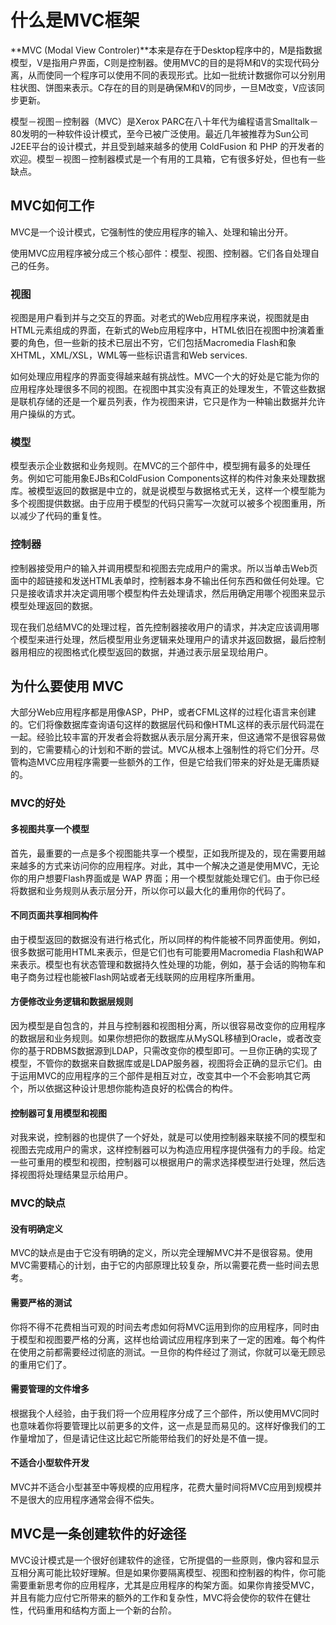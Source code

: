 # 什么是MVC框架

**MVC (Modal View Controler)**本来是存在于Desktop程序中的，M是指数据模型，V是指用户界面，C则是控制器。使用MVC的目的是将M和V的实现代码分离，从而使同一个程序可以使用不同的表现形式。比如一批统计数据你可以分别用柱状图、饼图来表示。C存在的目的则是确保M和V的同步，一旦M改变，V应该同步更新。 

模型－视图－控制器（MVC）是Xerox PARC在八十年代为编程语言Smalltalk－80发明的一种软件设计模式，至今已被广泛使用。最近几年被推荐为Sun公司J2EE平台的设计模式，并且受到越来越多的使用 ColdFusion 和 PHP 的开发者的欢迎。模型－视图－控制器模式是一个有用的工具箱，它有很多好处，但也有一些缺点。 


## MVC如何工作 

MVC是一个设计模式，它强制性的使应用程序的输入、处理和输出分开。

使用MVC应用程序被分成三个核心部件：模型、视图、控制器。它们各自处理自己的任务。 

### 视图 
视图是用户看到并与之交互的界面。对老式的Web应用程序来说，视图就是由HTML元素组成的界面，在新式的Web应用程序中，HTML依旧在视图中扮演着重要的角色，但一些新的技术已层出不穷，它们包括Macromedia Flash和象XHTML，XML/XSL，WML等一些标识语言和Web services. 

如何处理应用程序的界面变得越来越有挑战性。MVC一个大的好处是它能为你的应用程序处理很多不同的视图。在视图中其实没有真正的处理发生，不管这些数据是联机存储的还是一个雇员列表，作为视图来讲，它只是作为一种输出数据并允许用户操纵的方式。 

### 模型 
模型表示企业数据和业务规则。在MVC的三个部件中，模型拥有最多的处理任务。例如它可能用象EJBs和ColdFusion Components这样的构件对象来处理数据库。被模型返回的数据是中立的，就是说模型与数据格式无关，这样一个模型能为多个视图提供数据。由于应用于模型的代码只需写一次就可以被多个视图重用，所以减少了代码的重复性。 

### 控制器 
控制器接受用户的输入并调用模型和视图去完成用户的需求。所以当单击Web页面中的超链接和发送HTML表单时，控制器本身不输出任何东西和做任何处理。它只是接收请求并决定调用哪个模型构件去处理请求，然后用确定用哪个视图来显示模型处理返回的数据。 

现在我们总结MVC的处理过程，首先控制器接收用户的请求，并决定应该调用哪个模型来进行处理，然后模型用业务逻辑来处理用户的请求并返回数据，最后控制器用相应的视图格式化模型返回的数据，并通过表示层呈现给用户。


## 为什么要使用 MVC 

大部分Web应用程序都是用像ASP，PHP，或者CFML这样的过程化语言来创建的。它们将像数据库查询语句这样的数据层代码和像HTML这样的表示层代码混在一起。经验比较丰富的开发者会将数据从表示层分离开来，但这通常不是很容易做到的，它需要精心的计划和不断的尝试。MVC从根本上强制性的将它们分开。尽管构造MVC应用程序需要一些额外的工作，但是它给我们带来的好处是无庸质疑的。 

### MVC的好处

#### 多视图共享一个模型

首先，最重要的一点是多个视图能共享一个模型，正如我所提及的，现在需要用越来越多的方式来访问你的应用程序。对此，其中一个解决之道是使用MVC，无论你的用户想要Flash界面或是 WAP 界面；用一个模型就能处理它们。由于你已经将数据和业务规则从表示层分开，所以你可以最大化的重用你的代码了。 

#### 不同页面共享相同构件

由于模型返回的数据没有进行格式化，所以同样的构件能被不同界面使用。例如，很多数据可能用HTML来表示，但是它们也有可能要用Macromedia Flash和WAP来表示。模型也有状态管理和数据持久性处理的功能，例如，基于会话的购物车和电子商务过程也能被Flash网站或者无线联网的应用程序所重用。 

#### 方便修改业务逻辑和数据层规则

因为模型是自包含的，并且与控制器和视图相分离，所以很容易改变你的应用程序的数据层和业务规则。如果你想把你的数据库从MySQL移植到Oracle，或者改变你的基于RDBMS数据源到LDAP，只需改变你的模型即可。一旦你正确的实现了模型，不管你的数据来自数据库或是LDAP服务器，视图将会正确的显示它们。由于运用MVC的应用程序的三个部件是相互对立，改变其中一个不会影响其它两个，所以依据这种设计思想你能构造良好的松偶合的构件。 

#### 控制器可复用模型和视图

对我来说，控制器的也提供了一个好处，就是可以使用控制器来联接不同的模型和视图去完成用户的需求，这样控制器可以为构造应用程序提供强有力的手段。给定一些可重用的模型和视图，控制器可以根据用户的需求选择模型进行处理，然后选择视图将处理结果显示给用户。 

### MVC的缺点 
#### 没有明确定义

MVC的缺点是由于它没有明确的定义，所以完全理解MVC并不是很容易。使用MVC需要精心的计划，由于它的内部原理比较复杂，所以需要花费一些时间去思考。 

#### 需要严格的测试

你将不得不花费相当可观的时间去考虑如何将MVC运用到你的应用程序，同时由于模型和视图要严格的分离，这样也给调试应用程序到来了一定的困难。每个构件在使用之前都需要经过彻底的测试。一旦你的构件经过了测试，你就可以毫无顾忌的重用它们了。 

#### 需要管理的文件增多

根据我个人经验，由于我们将一个应用程序分成了三个部件，所以使用MVC同时也意味着你将要管理比以前更多的文件，这一点是显而易见的。这样好像我们的工作量增加了，但是请记住这比起它所能带给我们的好处是不值一提。 

#### 不适合小型软件开发

MVC并不适合小型甚至中等规模的应用程序，花费大量时间将MVC应用到规模并不是很大的应用程序通常会得不偿失。 

## MVC是一条创建软件的好途径 

MVC设计模式是一个很好创建软件的途径，它所提倡的一些原则，像内容和显示互相分离可能比较好理解。但是如果你要隔离模型、视图和控制器的构件，你可能需要重新思考你的应用程序，尤其是应用程序的构架方面。如果你肯接受MVC，并且有能力应付它所带来的额外的工作和复杂性，MVC将会使你的软件在健壮性，代码重用和结构方面上一个新的台阶。

